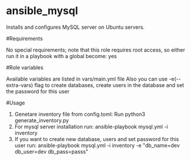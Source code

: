 # ansible_mysql

Installs and configures MySQL server on Ubuntu servers.

#Requirements

No special requirements; note that this role requires root access, so either run it in a playbook with a global become: yes

#Role variables

Available variables are listed in vars/main.yml file
Also you can use -e(--extra-vars) flag to create databases, create users in the database and set the password for this user

#Usage

1. Genetare inventory file from config.toml: Run python3 generate_inventory.py
2. For mysql server installation run: ansible-playbook mysql.yml -i inventory
3. If you want to create new database, users and set password for this user run: ansible-playbook mysql.yml -i inventory -e "db_name=dev db_user=dev db_pass=passs"
